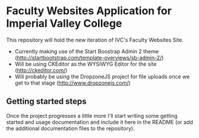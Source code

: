 # Faculty Websites Application for Imperial Valley College

This repository will hold the new iteration of IVC's Faculty Websites Site.

- Currently making use of the Start Boostrap Admin 2 theme (http://startbootstrap.com/template-overviews/sb-admin-2/)
- Will be using CKEditor as the WYSIWYG Editor for the site (http://ckeditor.com/)
- Will probably be using the DropzoneJS project for file uploads once we get to that stage (http://www.dropzonejs.com/)

## Getting started steps

Once the project progresses a little more I'll start writing some getting started and usage documentation and include it here in the README (or add the additional documentation files to the repository).

